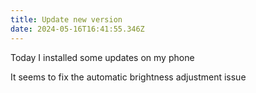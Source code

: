 ```yaml
---
title: Update new version
date: 2024-05-16T16:41:55.346Z
---
```


Today I installed some updates on my phone

It seems to fix the automatic brightness adjustment issue
